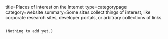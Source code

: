 title=Places of interest on the Internet
type=categorypage
category=website
summary=Some sites collect things of interest, like corporate research sites, developer portals, or arbitrary collections of links.
~~~~~~

(Nothing to add yet.)
